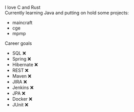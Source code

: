 I love C and Rust  
Currently learning Java and putting on hold some projects:
- maincraft
- cge
- mpmp

Career goals  
- SQL ❌  
- Spring ❌
- Hibernate ❌
- REST ❌
- Maven ❌
- JIRA ❌
- Jenkins ❌
- JPA ❌
- Docker ❌
- JUnit ❌
